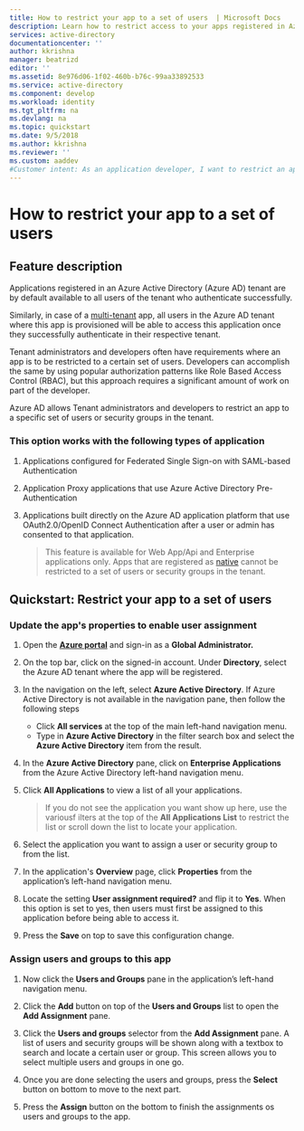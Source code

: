 ```yaml
---
title: How to restrict your app to a set of users  | Microsoft Docs 
description: Learn how to restrict access to your apps registered in Azure AD to selected set of users.
services: active-directory
documentationcenter: ''
author: kkrishna
manager: beatrizd
editor: ''
ms.assetid: 8e976d06-1f02-460b-b76c-99aa33892533
ms.service: active-directory
ms.component: develop
ms.workload: identity
ms.tgt_pltfrm: na
ms.devlang: na
ms.topic: quickstart
ms.date: 9/5/2018
ms.author: kkrishna
ms.reviewer: ''
ms.custom: aaddev
#Customer intent: As an application developer, I want to restrict an application that I have registred in Azure AD to a select set of users available in my Azure AD tenant
---
```

# How to restrict your app to a set of users

## Feature description

Applications registered in an Azure Active Directory (Azure AD) tenant are by default available to all users of the tenant who authenticate successfully.

Similarly, in case of a [multi-tenant](https://docs.microsoft.com/en-us/azure/active-directory/develop/howto-convert-app-to-be-multi-tenant) app, all users in the Azure AD tenant where this app is provisioned will be able to access this application once they successfully authenticate in their respective tenant.

Tenant administrators and developers often have requirements where an app is to be restricted to a certain set of users. Developers can accomplish the same by using popular authorization patterns like Role Based Access Control (RBAC), but this approach requires a significant amount of work on part of the developer.

Azure AD allows Tenant administrators and developers to restrict an app to a specific set of users or security groups in the tenant.

### This option works with the following types of application

1. Applications configured for Federated Single Sign-on with SAML-based Authentication

1. Application Proxy applications that use Azure Active Directory Pre-Authentication

1. Applications built directly on the Azure AD application platform that use OAuth2.0/OpenID Connect Authentication after a user or admin has consented to that application.
     >This feature is available for Web App/Api and Enterprise applications only. Apps that are registered as [native](https://docs.microsoft.com/en-us/azure/active-directory/develop/quickstart-v1-integrate-apps-with-azure-ad) cannot be restricted to a set of users or security groups in the tenant.

## Quickstart: Restrict your app to a set of users

### Update the app's properties to enable user assignment

1. Open the [**Azure portal**](https://portal.azure.com/) and sign-in as a **Global Administrator.**

1. On the top bar, click on the signed-in account. Under **Directory**, select the Azure AD tenant where the app will be registered.

1. In the navigation on the left, select **Azure Active Directory**. If Azure Active Directory is not available in the navigation pane, then follow the following steps
    * Click **All services** at the top of the main left-hand navigation menu.
    * Type in **Azure Active Directory** in the filter search box and select the **Azure Active Directory** item from the result.

1. In the **Azure Active Directory** pane, click on **Enterprise Applications** from the Azure Active Directory left-hand navigation menu.

1. Click **All Applications** to view a list of all your applications.

    > If you do not see the application you want show up here, use the variousf ilters at the top of the **All Applications List** to restrict the list or scroll down the list to locate your application.

1. Select the application you want to assign a user or security group to from the list.

1. In the application's **Overview** page, click **Properties** from the application’s left-hand navigation menu.

1. Locate the setting **User assignment required?** and flip it to **Yes**. When this option is set to yes, then users must first be assigned to this application before being able to access it.

1. Press the **Save** on top to save this configuration change.

### Assign users and groups to this app

1. Now click the **Users and Groups** pane in the application’s left-hand navigation menu.

1. Click the **Add** button on top of the **Users and Groups** list to open the **Add Assignment** pane.

1. Click the **Users and groups** selector from the **Add Assignment** pane. A list of users and security groups will be shown along with a textbox to search and locate a certain user or group. This screen allows you to select multiple users and groups in one go.

1. Once you are done selecting the users and groups, press the **Select** button on bottom to move to the next part.

1. Press the **Assign** button on the bottom to finish the assignments os users and groups to the app.
